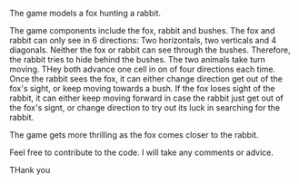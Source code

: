 The game models a fox hunting a rabbit.

The game components include the fox, rabbit and bushes. The fox and rabbit can only see in 6 directions: 
Two horizontals, two verticals and 4 diagonals.
Neither the fox or rabbit can see through the bushes. Therefore, the rabbit tries to hide behind the bushes.
The two animals take turn moving. THey both advance one cell in on of four directions each time.
Once the rabbit sees the fox, it can either change direction get out of the fox's sight, or keep moving towards a bush.
If the fox loses sight of the rabbit, it can either keep moving forward in case the rabbit just get out of the fox's signt, 
or change direction to try out its luck in searching for the rabbit.

The game gets more thrilling as the fox comes closer to the rabbit.

Feel free to contribute to the code. I will take any comments or advice.

THank you

